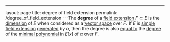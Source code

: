 ---
 layout: page
 title: degree of field extension
 permalink: /degree_of_field_extension
---The **degree** of a [field extension](https://defsmath.github.io/DefsMath/field_extension) $F \subset E$ is the [dimension](https://defsmath.github.io/DefsMath/dimension_of_vector_space) of $E$ when considered as a [vector space](https://defsmath.github.io/DefsMath/vector_space) over $F$. If $E$ is [simple field extension](https://defsmath.github.io/DefsMath/simple_field_extension) [generated](https://defsmath.github.io/DefsMath/generate_a_field) by $\alpha$, then the degree is also [equal to](https://defsmath.github.io/DefsMath/isomorphism_of_simple_field_and_quotient_by_minimal_polynomial) the [degree](https://defsmath.github.io/DefsMath/degree_of_polynomial) of the [minimal polynomial](https://defsmath.github.io/DefsMath/algebraic_element_of_an_algebra) in $E[x]$ of $\alpha$ over $F$. 